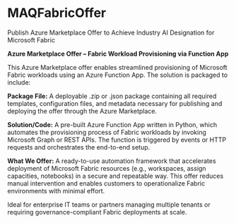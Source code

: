 # MAQFabricOffer
Publish Azure Marketplace Offer to Achieve Industry AI Designation for Microsoft Fabric

**Azure Marketplace Offer – Fabric Workload Provisioning via Function App**

This Azure Marketplace offer enables streamlined provisioning of Microsoft Fabric workloads using an Azure Function App. The solution is packaged to include:

**Package File:** A deployable .zip or .json package containing all required templates, configuration files, and metadata necessary for publishing and deploying the offer through the Azure Marketplace.

**Solution/Code:** A pre-built Azure Function App written in Python, which automates the provisioning process of Fabric workloads by invoking Microsoft Graph or REST APIs. The function is triggered by events or HTTP requests and orchestrates the end-to-end setup.

**What We Offer:** A ready-to-use automation framework that accelerates deployment of Microsoft Fabric resources (e.g., workspaces, assign capacities, notebooks) in a secure and repeatable way. This offer reduces manual intervention and enables customers to operationalize Fabric environments with minimal effort.

Ideal for enterprise IT teams or partners managing multiple tenants or requiring governance-compliant Fabric deployments at scale.
